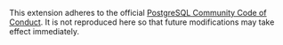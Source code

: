 This extension adheres to the official [PostgreSQL Community Code of
Conduct](https://www.postgresql.org/about/policies/coc/). It is not
reproduced here so that future modifications may take effect
immediately.
